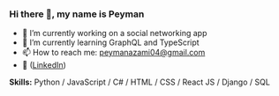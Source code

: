 ### Hi there 👋, my name is Peyman

- 🔭 I’m currently working on a social networking app 
- 🌱 I’m currently learning GraphQL and TypeScript 
- 📫 How to reach me: peymanazami04@gmail.com
- 🔗 ([LinkedIn](linkedin.com/in/peyman-azami-06a10716b))

**Skills:** Python / JavaScript / C# / HTML / CSS / React JS / Django / SQL
